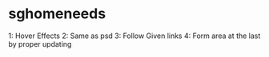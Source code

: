 # sghomeneeds




1: Hover Effects
2: Same as psd
3: Follow Given links
4: Form area at the last by proper updating

